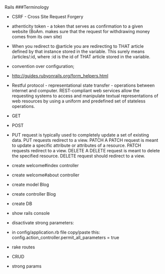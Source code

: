 Rails
###Terminology
- CSRF - Cross Site Request Forgery
- athenticity token - a token that serves as confirmation to a given website (BoAm. makes sure that the request for withdrawing money comes from its own site)
- When you redirect to @article you are redirecting to THAT article defined by that instance stored in the variable. This surely means /articles/:id, where :id is the id of THAT article stored in the variable.

- convention over configuration;
- http://guides.rubyonrails.org/form_helpers.html

- Restful protocol - representational state transfer - operations between internet and computer.  REST-compliant web services allow the requesting systems to access and manipulate textual representations of web resources by using a uniform and predefined set of stateless operations.
- GET
- POST
- PUT request is typically used to completely update a set of existing data. 
PUT requests redirect to a view.
PATCH
A PATCH request is meant to update a specific attribute or attributes of a 
resource. PATCH requests redirect to a view.
DELETE
A DELETE request is meant to delete the specified resource. DELETE 
request should redirect to a view.

- create welcome#index controller
- create welcome#about controller


- create model Blog
- create controller Blog
- create DB
- show rails console

- disactivate strong parameters:
- in config/application.rb file copy/paste this:
config.action_controller.permit_all_parameters = true

- rake routes
 - CRUD
 - strong params